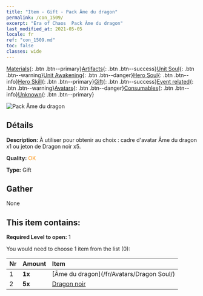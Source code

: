 ```yaml
---
title: "Item - Gift - Pack Âme du dragon"
permalink: /con_1509/
excerpt: "Era of Chaos  Pack Âme du dragon"
last_modified_at: 2021-05-05
locale: fr
ref: "con_1509.md"
toc: false
classes: wide
---
```

 [Materials](/ItemsFR/){: .btn .btn--primary}[Artifacts](/ItemsFR/Artifacts/){: .btn .btn--success}[Unit Soul](/ItemsFR/UnitSoul/){: .btn .btn--warning}[Unit Awakening](/ItemsFR/UnitAwakening/){: .btn .btn--danger}[Hero Soul](/ItemsFR/HeroSoul/){: .btn .btn--info}[Hero Skill](/ItemsFR/HeroSkill/){: .btn .btn--primary}[Gift](/ItemsFR/Gift/){: .btn .btn--success}[Event related](/ItemsFR/Events/){: .btn .btn--warning}[Avatars](/ItemsFR/Avatars/){: .btn .btn--danger}[Consumables](/ItemsFR/Consumables/){: .btn .btn--info}[Unknown](/ItemsFR/Unknown/){: .btn .btn--primary}

 ![Pack Âme du dragon](/images/t/i_907123.png)

## Détails
 **Description:** À utiliser pour obtenir au choix : cadre d'avatar Âme du dragon x1 ou jeton de Dragon noir x5.

 **Quality:** <span style="color: #FF8C00">OK</span>

 **Type:** Gift

## Gather

  None

## This item contains:

 **Required Level to open:** 1

 You would need to choose 1 item from the list (0):

  | Nr | Amount |     Item    |
  |:---|:-------|:------------|
  | 1 |  **1x** | [Âme du dragon](/fr/Avatars/Dragon Soul/) |  | 
  | 2 |  **5x** | [Dragon noir](/ItemsFR/unt_250/) |  | 
